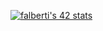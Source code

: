 
[![falberti's 42 stats](https://badge.mediaplus.ma/darkblue/falberti?1337Badge=off&UM6P=off)](https://profile.intra.42.fr/users/falberti)

